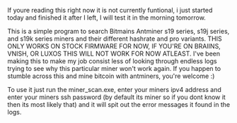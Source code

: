If youre reading this right now it is not currently funtional, i just started today and finished it after I left, I will test it in the morning tomorrow.

This is a simple program to search Bitmains Antminer s19 series, s19j series, and s19k series miners and their different hashrate and pro variants. THIS ONLY WORKS ON STOCK FIRMWARE FOR NOW, IF YOU'RE ON BRAIINS, VNISH, OR LUXOS THIS WILL NOT WORK FOR NOW ATLEAST. I've been making this to make my job consist less of looking through endless logs trying to see why this particular miner won't work again. If you happen to stumble across this and mine bitcoin with antminers, you're welcome :)

To use it just run the miner_scan.exe, enter your miners ipv4 address and enter your miners ssh password (by default its miner so if you dont know it then its most likely that) and it will spit out the error messages it found in the logs. 